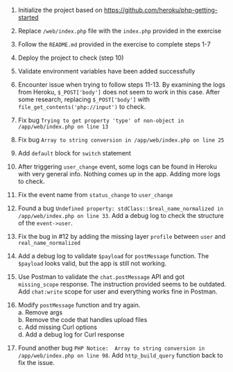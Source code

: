 1. Initialize the project based on https://github.com/heroku/php-getting-started

2. Replace `/web/index.php` file with the `index.php` provided in the exercise

3. Follow the `README.md` provided in the exercise to complete steps 1-7

4. Deploy the project to check (step 10)

5. Validate environment variables have been added successfully

6. Encounter issue when trying to follow steps 11-13. 
   By examining the logs from Heroku, `$_POST['body']` does not seem to work in this case.
   After some research, replacing `$_POST['body']` with `file_get_contents('php://input')` to check.
   
7. Fix bug `Trying to get property 'type' of non-object in /app/web/index.php on line 13`

8. Fix bug `Array to string conversion in /app/web/index.php on line 25`

9. Add `default` block for `switch` statement

10. After triggering `user_change` event, some logs can be found in Heroku with very general info. Nothing comes up in the app. Adding more logs to check.

11. Fix the event name from `status_change` to `user_change`

12. Found a bug `Undefined property: stdClass::$real_name_normalized in /app/web/index.php on line 33`. Add a debug log to check the structure of the `event->user`.

13. Fix the bug in #12 by adding the missing layer `profile` between `user` and `real_name_normalized`

14. Add a debug log to validate `$payload` for `postMessage` function. The `$payload` looks valid, but the app is still not working.
    
15. Use Postman to validate the `chat.postMessage` API and got `missing_scope` response. The instruction provided seems to be outdated. Add `chat:write` scope for user and everything works fine in Postman.

16. Modify `postMessage` function and try again.<br />
    a. Remove args<br />
    b. Remove the code that handles upload files<br />
    c. Add missing Curl options<br />
    d. Add a debug log for Curl response
    
17. Found another bug `PHP Notice:  Array to string conversion in /app/web/index.php on line 98`. Add `http_build_query` function back to fix the issue.
